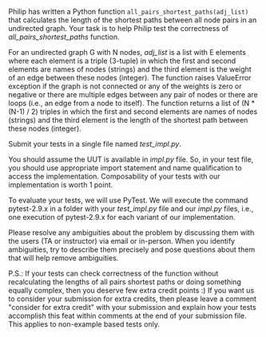 Philip has written a Python function `all_pairs_shortest_paths(adj_list)` that calculates the length of the shortest paths between all node pairs in an undirected graph.  Your task is to help Philip test the correctness of *all_pairs_shortest_paths* function.

For an undirected graph G with N nodes, *adj_list* is a list with E elements where each element is a triple (3-tuple) in which the first and second elements are names of nodes (strings) and the third element is the weight of an edge between these nodes (integer).  The function raises ValueError exception if the graph is not connected or any of the weights is zero or negative or there are multiple edges between any pair of nodes or there are loops (i.e., an edge from a node to itself).  The function returns a list of (N * (N-1) / 2) triples in which the first and second elements are names of nodes (strings) and the third element is the length of the shortest path between these nodes (integer).

Submit your tests in a single file named *test_impl.py*.

You should assume the UUT is available in _impl.py_ file.  So, in your test file, you should use appropriate import statement and name qualification to access the implementation.  Composability of your tests with our implementation is worth 1 point.

To evaluate your tests, we will use PyTest.  We will execute the command pytest-2.9.x in a folder with your *test_impl.py* file and our _impl.py_ files, i.e., one execution of pytest-2.9.x for each variant of our implementation.

Please resolve any ambiguities about the problem by discussing them with the users (TA or instructor) via email or in-person.  When you identify ambiguities, try to describe them precisely and pose questions about them that will help remove ambiguities.

P.S.: If your tests can check correctness of the function without recalculating the lengths of all pairs shortest paths or doing something equally complex, then you deserve few extra credit points :)  If you want us to consider your submission for extra credits, then please leave a comment "consider for extra credit" with your submission and explain how your tests accomplish this feat within comments at the end of your submission file.  This applies to non-example based tests only.
